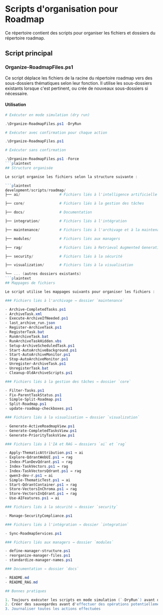 # Scripts d'organisation pour Roadmap

Ce répertoire contient des scripts pour organiser les fichiers et dossiers du répertoire roadmap.

## Script principal

### Organize-RoadmapFiles.ps1

Ce script déplace les fichiers de la racine du répertoire roadmap vers des sous-dossiers thématiques selon leur fonction. Il utilise les sous-dossiers existants lorsque c'est pertinent, ou crée de nouveaux sous-dossiers si nécessaire.

#### Utilisation

```powershell
# Exécuter en mode simulation (dry run)

.\Organize-RoadmapFiles.ps1 -DryRun

# Exécuter avec confirmation pour chaque action

.\Organize-RoadmapFiles.ps1

# Exécuter sans confirmation

.\Organize-RoadmapFiles.ps1 -Force
```plaintext
## Structure organisée

Le script organise les fichiers selon la structure suivante :

```plaintext
development/scripts/roadmap/
├── ai/                  # Fichiers liés à l'intelligence artificielle

├── core/                # Fichiers liés à la gestion des tâches

├── docs/                # Documentation

├── integration/         # Fichiers liés à l'intégration

├── maintenance/         # Fichiers liés à l'archivage et à la maintenance

├── modules/             # Fichiers liés aux managers

├── rag/                 # Fichiers liés à Retrieval Augmented Generation

├── security/            # Fichiers liés à la sécurité

├── visualization/       # Fichiers liés à la visualisation

└── ... (autres dossiers existants)
```plaintext
## Mappages de fichiers

Le script utilise les mappages suivants pour organiser les fichiers :

### Fichiers liés à l'archivage → dossier `maintenance`

- Archive-CompletedTasks.ps1
- ArchiveTask.xml
- Execute-ArchiveIfNeeded.ps1
- last_archive_run.json
- Register-ArchiveTask.ps1
- RegisterTask.bat
- RunArchiveTask.bat
- RunArchiveTaskHidden.vbs
- Setup-ArchiveScheduledTask.ps1
- Start-AutoArchiveBackground.ps1
- Start-AutoArchiveMonitor.ps1
- Stop-AutoArchiveMonitor.ps1
- Unregister-ArchiveTask.ps1
- UnregisterTask.bat
- Cleanup-OldArchiveScripts.ps1

### Fichiers liés à la gestion des tâches → dossier `core`

- Filter-Tasks.ps1
- Fix-ParentTaskStatus.ps1
- Simple-Split-Roadmap.ps1
- Split-Roadmap.ps1
- update-roadmap-checkboxes.ps1

### Fichiers liés à la visualisation → dossier `visualization`

- Generate-ActiveRoadmapView.ps1
- Generate-CompletedTasksView.ps1
- Generate-PriorityTasksView.ps1

### Fichiers liés à l'IA et RAG → dossiers `ai` et `rag`

- Apply-ThematicAttribution.ps1 → ai
- Explore-QdrantWebUI.ps1 → rag
- Index-PlanDevQdrant.ps1 → rag
- Index-TaskVectors.ps1 → rag
- Index-TaskVectorsQdrant.ps1 → rag
- qwen3-dev-r.ps1 → ai
- Simple-ThematicTest.ps1 → ai
- Start-QdrantContainer.ps1 → rag
- Store-VectorsInChroma.ps1 → rag
- Store-VectorsInQdrant.ps1 → rag
- Use-AIFeatures.ps1 → ai

### Fichiers liés à la sécurité → dossier `security`

- Manage-SecurityCompliance.ps1

### Fichiers liés à l'intégration → dossier `integration`

- Sync-RoadmapServices.ps1

### Fichiers liés aux managers → dossier `modules`

- define-manager-structure.ps1
- reorganize-manager-files.ps1
- standardize-manager-names.ps1

### Documentation → dossier `docs`

- README.md
- README_RAG.md

## Bonnes pratiques

1. Toujours exécuter les scripts en mode simulation (`-DryRun`) avant de les exécuter réellement
2. Créer des sauvegardes avant d'effectuer des opérations potentiellement destructives
3. Journaliser toutes les actions effectuées
